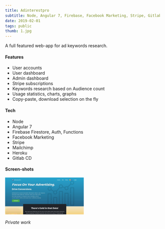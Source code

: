 ```yaml
---
title: Adinterestpro
subtitle: Node, Angular 7, Firebase, Facebook Marketing, Stripe, Gitlab CD
date: 2019-02-01
tags: public
thumb: 1.jpg
---
```


A full featured web-app for ad keywords research.


#### Features

- User accounts
- User dashboard
- Admin dashboard
- Stripe subscriptions
- Keywords research based on Audience count
- Usage statistics, charts, graphs
- Copy-paste, download selection on the fly

#### Tech

- Node
- Angular 7
- Firebase Firestore, Auth, Functions
- Facebook Marketing
- Stripe
- Mailchimp
- Heroku
- Gitlab CD

#### Screen-shots

[<img src="1.jpg" width="256">](1.jpg)

*Private work*